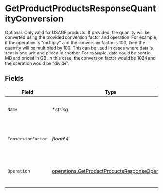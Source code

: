 # GetProductProductsResponseQuantityConversion

Optional. Only valid for USAGE products. If provided, the quantity will be converted using the provided conversion factor and operation. For example, if the operation is "multiply" and the conversion factor is 100, then the quantity will be multiplied by 100. This can be used in cases where data is sent in one unit and priced in another.  For example, data could be sent in MB and priced in GB. In this case, the conversion factor would be 1024 and the operation would be "divide".


## Fields

| Field                                                                                                            | Type                                                                                                             | Required                                                                                                         | Description                                                                                                      |
| ---------------------------------------------------------------------------------------------------------------- | ---------------------------------------------------------------------------------------------------------------- | ---------------------------------------------------------------------------------------------------------------- | ---------------------------------------------------------------------------------------------------------------- |
| `Name`                                                                                                           | **string*                                                                                                        | :heavy_minus_sign:                                                                                               | Optional name for this conversion.                                                                               |
| `ConversionFactor`                                                                                               | *float64*                                                                                                        | :heavy_check_mark:                                                                                               | The factor to multiply or divide the quantity by.                                                                |
| `Operation`                                                                                                      | [operations.GetProductProductsResponseOperation](../../models/operations/getproductproductsresponseoperation.md) | :heavy_check_mark:                                                                                               | The operation to perform on the quantity                                                                         |